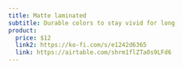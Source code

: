 ```yaml
---
title: Matte laminated
subtitle: Durable colors to stay vivid for long
product:
  price: $12
  link2: https://ko-fi.com/s/e1242d6365
  link: https://airtable.com/shrm1flZTa0s9LFd6
---
```

